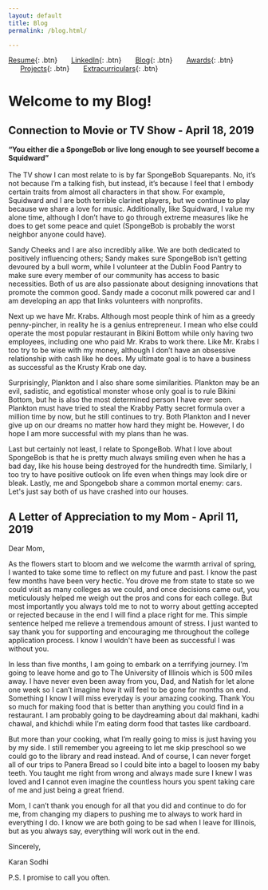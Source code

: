 ```yaml
---
layout: default
title: Blog
permalink: /blog.html/

---
```


[Resume](./assets/docs/resume.pdf){: .btn}
&nbsp;&nbsp;&nbsp;&nbsp;&nbsp;&nbsp;[LinkedIn](https://www.linkedin.com/in/karan-sodhi-481265160/){: .btn}
&nbsp;&nbsp;&nbsp;&nbsp;&nbsp;&nbsp;[Blog](/blog.md){: .btn}
&nbsp;&nbsp;&nbsp;&nbsp;&nbsp;&nbsp;[Awards](/awards.md){: .btn}
&nbsp;&nbsp;&nbsp;&nbsp;&nbsp;&nbsp;[Projects](/projects.md){: .btn}
&nbsp;&nbsp;&nbsp;&nbsp;&nbsp;&nbsp;[Extracurriculars](/extra-currics.md){: .btn}

# Welcome to my Blog!
## Connection to Movie or TV Show - April 18, 2019 
<b>“You either die a SpongeBob or live long enough to see yourself become a Squidward” </b> <br /> <br />
The TV show I can most relate to is by far SpongeBob Squarepants. No, it’s not because I’m a talking fish, but instead, it’s because I feel that I embody certain traits from almost all characters in that show. For example, Squidward and I are both terrible clarinet players, but we continue to play because we share a love for music. Additionally, like Squidward, I value my alone time, although I don’t have to go through extreme measures like he does to get some peace and quiet (SpongeBob is probably the worst neighbor anyone could have). <br />

Sandy Cheeks and I are also incredibly alike. We are both dedicated to positively influencing others; Sandy makes sure SpongeBob isn’t getting devoured by a bull worm, while I volunteer at the Dublin Food Pantry to make sure every member of our community has access to basic necessities. Both of us are also passionate about designing innovations that promote the common good. Sandy made a coconut milk powered car and I am developing an app that links volunteers with nonprofits. <br />

Next up we have Mr. Krabs. Although most people think of him as a greedy penny-pincher, in reality he is a genius entrepreneur. I mean who else could operate the most popular restaurant in Bikini Bottom while only having two employees, including one who paid Mr. Krabs to work there. Like Mr. Krabs I too try to be wise with my money, although I don’t have an obsessive relationship with cash like he does. My ultimate goal is to have a business as successful as the Krusty Krab one day. <br />

Surprisingly, Plankton and I also share some similarities. Plankton may be an evil, sadistic, and egotistical monster whose only goal is to rule Bikini Bottom, but he is also the most determined person I have ever seen. Plankton must have tried to steal the Krabby Patty secret formula over a million time by now, but he still continues to try. Both Plankton and I never give up on our dreams no matter how hard they might be. However, I do hope I am more successful with my plans than he was. <br />

Last but certainly not least, I relate to SpongeBob. What I love about SpongeBob is that he is pretty much always smiling even when he has a bad day, like his house being destroyed for the hundredth time. Similarly, I too try to have positive outlook on life even when things may look dire or bleak. Lastly, me and Spongebob share a common mortal enemy: cars. Let's just say both of us have crashed into our houses. <br />

## A Letter of Appreciation to my Mom - April 11, 2019 
Dear Mom, <br />

As the flowers start to bloom and we welcome the warmth arrival of spring, I wanted to take some time to reflect on my future and past. I know the past few months have been very hectic. You drove me from state to state so we could visit as many colleges as we could, and once decisions came out, you meticulously helped me weigh out the pros and cons for each college. But most importantly you always told me to not to worry about getting accepted or rejected because in the end I will find a place right for me. This simple sentence helped me relieve a tremendous amount of stress. I just wanted to say thank you for supporting and encouraging me throughout the college application process. I know I wouldn't have been as successful I was without you. <br />

In less than five months, I am going to embark on a terrifying journey. I’m going to leave home and go to The University of Illinois which is 500 miles away. I have never even been away from you, Dad, and Natish for let alone one week so I can’t imagine how it will feel to be gone for months on end. Something I know I will miss everyday is your amazing cooking. Thank You so much for making food that is better than anything you could find in a restaurant. I am probably going to be daydreaming about dal makhani, kadhi chawal, and khichdi while I’m eating dorm food that tastes like cardboard. <br />

But more than your cooking, what I’m really going to miss is just having you by my side. I still remember you agreeing to let me skip preschool so we could go to the library and read instead. And of course, I can never forget all of our trips to Panera Bread so I could bite into a bagel to loosen my baby teeth. You taught me right from wrong and always made sure I knew I was loved and I cannot even imagine the countless hours you spent taking care of me and just being a great friend.   <br />

Mom, I can’t thank you enough for all that you did and continue to do for me, from changing my diapers to pushing me to always to work hard in everything I do. I know we are both going to be sad when I leave for Illinois, but as you always say, everything will work out in the end.  <br />

Sincerely, <br />



Karan Sodhi

P.S. I promise to call you often.
